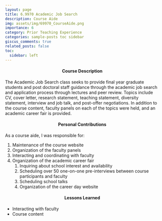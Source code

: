 ```yaml
---
layout: page
title: 6.9970 Academic Job Search
description: Course Aide
img: assets/img/69970_CourseAide.png
importance: 6
category: Prior Teaching Experience
categories: sample-posts toc sidebar
giscus_comments: true
related_posts: false
toc:
  sidebar: left
---
```


<h4 id="descript_69970" style="text-align: center;">Course Description</h4>

The Academic Job Search class seeks to provide final year graduate students and post doctoral staff guidance through the academic job search and application process through lectures and peer review. Topics include CV, cover letter, research statement, teaching statement, diversity statement, interview and job talk, and post-offer negotiations. In addition to the course content, faculty panels on each of the topics were held, and an academic career fair is provided. 

<h4 id="percont_69970" style="text-align: center;">Personal Contributions</h4>

As a course aide, I was responsible for: 
1. Maintenance of the course website
2. Organization of the faculty panels 
3. Interacting and coordinating with faculty
4. Organization of the academic career fair
   1. Inquiring about school interest and availability
   2. Scheduling over 50 one-on-one pre-interviews between course participants and faculty
   3. Scheduling school talks 
   4. Organization of the career day website

<h4 id="lesslearn_69970" style="text-align: center;">Lessons Learned</h4>

* Interacting with faculty
* Course content